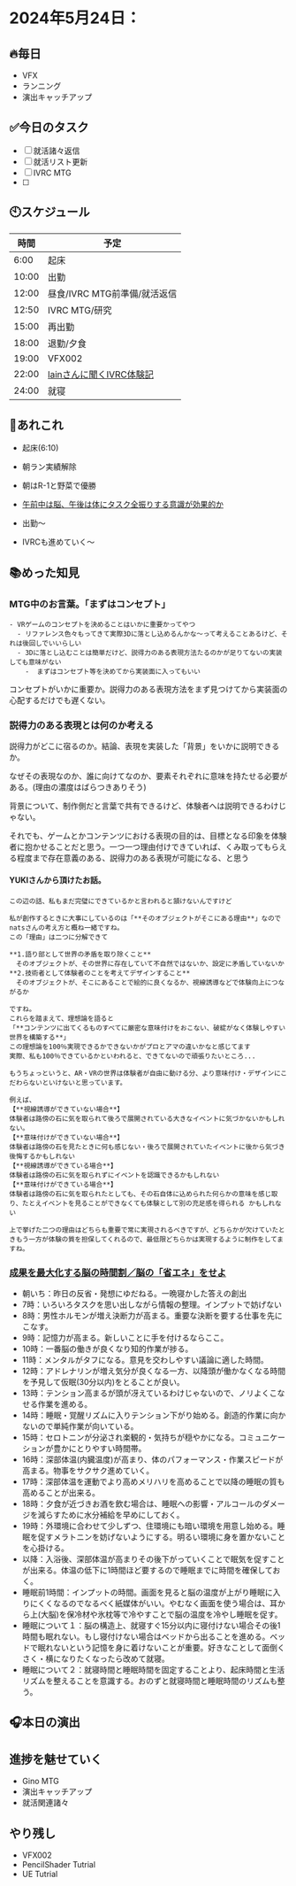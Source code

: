              
# 2024年5月24日：

## 🔥毎日
- VFX 
- ランニング
- 演出キャッチアップ

## ✅今日のタスク
- [ ] 就活諸々返信
- [ ] 就活リスト更新
- [ ] IVRC MTG
- [ ] 


## 🕙スケジュール
| 時間 |  予定 |
|----|----|
|6:00|起床|
|10:00|出勤|
|12:00|昼食/IVRC MTG前準備/就活返信|
|12:50|IVRC MTG/研究|
|15:00|再出勤|
|18:00|退勤/夕食|
|19:00|VFX002|
|22:00|[lainさんに聞くIVRC体験記](https://discord.com/events/791470586915586070/1242846761500803082)|
|24:00|就寝|


## 📌あれこれ
- 起床(6:10)
- 朝ラン実績解除

- 朝はR-1と野菜で優勝

- [午前中は脳、午後は体にタスク全振りする意識が効果的か](https://youtu.be/mrdmLyWZAmg?si=h_G3SM6Uf9_8t8tT)

- 出勤～
- IVRCも進めていく～

## 📚めった知見
### MTG中のお言葉。「まずはコンセプト」
```
- VRゲームのコンセプトを決めることはいかに重要かってやつ
  - リファレンス色々もってきて実際3Dに落とし込めるんかな～って考えることあるけど、それは後回しでいいらしい
  - 3Dに落とし込むことは簡単だけど、説得力のある表現方法たるのかが足りてないの実装しても意味がない
    -  まずはコンセプト等を決めてから実装面に入ってもいい
```
コンセプトがいかに重要か。説得力のある表現方法をまず見つけてから実装面の心配するだけでも遅くない。

### 説得力のある表現とは何のか考える
説得力がどこに宿るのか。結論、表現を実装した「背景」をいかに説明できるか。

なぜその表現なのか、誰に向けてなのか、要素それぞれに意味を持たせる必要がある。(理由の濃度はばらつきありそう)

背景について、制作側だと言葉で共有できるけど、体験者へは説明できるわけじゃない。

それでも、ゲームとかコンテンツにおける表現の目的は、目標となる印象を体験者に抱かせることだと思う。一つ一つ理由付けできていれば、くみ取ってもらえる程度まで存在意義のある、説得力のある表現が可能になる、と思う

#### **YUKI**さんから頂けたお話。
```
この辺の話、私もまだ完璧にできているかと言われると頷けないんですけど

私が創作するときに大事にしているのは「**そのオブジェクトがそこにある理由**」なのでnatsさんの考え方と概ね一緒ですね。
この「理由」は二つに分解できて

**1.語り部として世界の矛盾を取り除くこと**
　そのオブジェクトが、その世界に存在していて不自然ではないか、設定に矛盾していないか
**2.技術者として体験者のことを考えてデザインすること**
　そのオブジェクトが、そこにあることで絵的に良くなるか、視線誘導などで体験向上につながるか

ですね。 
これらを踏まえて、理想論を語ると
「**コンテンツに出てくるものすべてに厳密な意味付けをおこない、破綻がなく体験しやすい世界を構築する**」
この理想論を100％実現できるかできないかがプロとアマの違いかなと感じてます 
実際、私も100％できているかといわれると、できてないので頑張りたいところ...

もうちょっというと、AR・VRの世界は体験者が自由に動ける分、より意味付け・デザインにこだわらないといけないと思っています。

例えば、
【**視線誘導ができていない場合**】
体験者は路傍の石に気を取られて後ろで展開されている大きなイベントに気づかないかもしれない。 
【**意味付けができていない場合**】
体験者は路傍の石を見たときに何も感じない・後ろで展開されていたイベントに後から気づき後悔するかもしれない 
【**視線誘導ができている場合**】
体験者は路傍の石に気を取られずにイベントを認識できるかもしれない
【**意味付けができている場合**】
体験者は路傍の石に気を取られたとしても、その石自体に込められた何らかの意味を感じ取り、たとえイベントを見ることができなくても体験として別の充足感を得られる かもしれない

上で挙げた二つの理由はどちらも重要で常に実現されるべきですが、どちらかが欠けていたときもう一方が体験の質を担保してくれるので、最低限どちらかは実現するように制作をしてますね。
```


### [成果を最大化する脳の時間割／脳の「省エネ」をせよ](https://youtu.be/mrdmLyWZAmg?si=h_G3SM6Uf9_8t8tT)
  - 朝いち：昨日の反省・発想にゆだねる。一晩寝かした答えの創出
  - 7時：いろいろタスクを思い出しながら情報の整理。インプットで妨げない
  - 8時：男性ホルモンが増え決断力が高まる。重要な決断を要する仕事を先にこなす。
  - 9時：記憶力が高まる。新しいことに手を付けるならここ。
  - 10時：一番脳の働きが良くなり知的作業が捗る。
  - 11時：メンタルがタフになる。意見を交わしやすい議論に適した時間。
  - 12時：アドレナリンが増え気分が良くなる一方、以降頭が働かなくなる時間を予見して仮眠(30分以内)をとることが良い。
  - 13時：テンション高まるが頭が冴えているわけじゃないので、ノリよくこなせる作業を進める。
  - 14時：睡眠・覚醒リズムに入りテンション下がり始める。創造的作業に向かないので単純作業が向いている。
  - 15時：セロトニンが分泌され楽観的・気持ちが穏やかになる。コミュニケーションが豊かにとりやすい時間帯。
  - 16時：深部体温(内臓温度)が高まり、体のパフォーマンス・作業スピードが高まる。物事をサクサク進めていく。
  - 17時：深部体温を運動でより高めメリハリを高めることで以降の睡眠の質も高めることが出来る。
  - 18時：夕食が近づきお酒を飲む場合は、睡眠への影響・アルコールのダメージを減らすために水分補給を早めにしておく。
  - 19時：外環境に合わせて少しずつ、住環境にも暗い環境を用意し始める。睡眠を促すメラトニンを妨げないようにする。明るい環境に身を置かないことを心掛ける。
  - 以降：入浴後、深部体温が高まりその後下がっていくことで眠気を促すことが出来る。体温の低下に1時間ほど要するので睡眠までに時間を確保しておく。
  - 睡眠前1時間：インプットの時間。画面を見ると脳の温度が上がり睡眠に入りにくくなるのでなるべく紙媒体がいい。やむなく画面を使う場合は、耳から上(大脳)を保冷材や氷枕等で冷やすことで脳の温度を冷やし睡眠を促す。
  - 睡眠について１：脳の構造上、就寝すぐ15分以内に寝付けない場合その後1時間も眠れない。もし寝付けない場合はベッドから出ることを進める。ベッドで眠れないという記憶を身に着けないことが重要。好きなことして面倒くさく・横になりたくなったら改めて就寝。
  - 睡眠について２：就寝時間と睡眠時間を固定することより、起床時間と生活リズムを整えることを意識する。おのずと就寝時間と睡眠時間のリズムも整う。


## 🎧本日の演出
### 
 

## 進捗を魅せていく
- Gino MTG
- 演出キャッチアップ
- 就活関連諸々


## やり残し
- VFX002
- PencilShader Tutrial
- UE Tutrial
